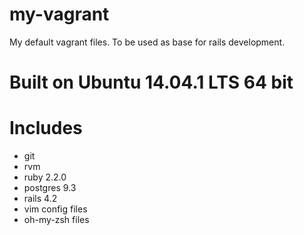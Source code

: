 # my-vagrant
My default vagrant files.  To be used as base for rails development.

# Built on Ubuntu 14.04.1 LTS 64 bit

# Includes

- git
- rvm
- ruby 2.2.0
- postgres 9.3
- rails 4.2
- vim config files
- oh-my-zsh files
